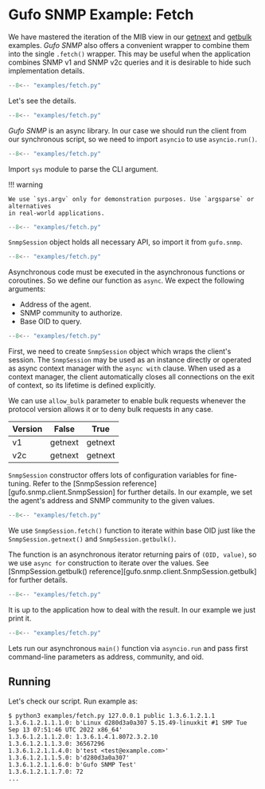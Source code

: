 # Gufo SNMP Example: Fetch

We have mastered the iteration of the MIB view
in our [getnext](getnext.md) and [getbulk](getbulk.md) examples.
*Gufo SNMP* also offers a convenient wrapper to combine
them into the single `.fetch()` wrapper. This may be useful
when the application combines SNMP v1 and SNMP v2c queries
and it is desirable to hide such implementation details.

``` py title="fetch.py" linenums="1"
--8<-- "examples/fetch.py"
```

Let's see the details.

``` py title="fetch.py" linenums="1" hl_lines="1"
--8<-- "examples/fetch.py"
```
*Gufo SNMP* is an async library. In our case
we should run the client from our synchronous script,
so we need to import `asyncio` to use `asyncio.run()`.

``` py title="fetch.py" linenums="1" hl_lines="2"
--8<-- "examples/fetch.py"
```
Import `sys` module to parse the CLI argument.

!!! warning

    We use `sys.argv` only for demonstration purposes. Use `argsparse` or alternatives
    in real-world applications.

``` py title="fetch.py" linenums="1" hl_lines="4"
--8<-- "examples/fetch.py"
```

`SnmpSession` object holds all necessary API, so import it from `gufo.snmp`.

``` py title="fetch.py" linenums="1" hl_lines="7"
--8<-- "examples/fetch.py"
```

Asynchronous code must be executed in the asynchronous functions or coroutines.
So we define our function as `async`. We expect the following arguments:

* Address of the agent.
* SNMP community to authorize.
* Base OID to query.

``` py title="fetch.py" linenums="1" hl_lines="8 9 10"
--8<-- "examples/fetch.py"
```

First, we need to create `SnmpSession` object which wraps the client's session.
The `SnmpSession` may be used as an instance directly or operated as async context manager
with the `async with` clause. When used as a context manager,
the client automatically closes all connections on the exit of context,
so its lifetime is defined explicitly.

We can use `allow_bulk` parameter to enable bulk requests whenever the protocol
version allows it or to deny bulk requests in any case.

| Version | False   | True    |
| ------- | ------- | ------- |
| v1      | getnext | getnext |
| v2c     | getnext | getnext |

`SnmpSession` constructor offers lots of configuration variables for fine-tuning. Refer to the 
[SnmpSession reference][gufo.snmp.client.SnmpSession]
for further details. In our example, we set the agent's address and SNMP community
to the given values.

``` py title="fetch.py" linenums="1" hl_lines="11"
--8<-- "examples/fetch.py"
```

We use `SnmpSession.fetch()` function to iterate within base OID just like the
`SnmpSession.getnext()` and `SnmpSession.getbulk()`.

The function is an asynchronous
iterator returning pairs of `(OID, value)`, so we use `async for` construction to iterate over the values.
See [SnmpSession.getbulk() reference][gufo.snmp.client.SnmpSession.getbulk]
for further details. 

``` py title="fetch.py" linenums="1" hl_lines="12"
--8<-- "examples/fetch.py"
```

It is up to the application how to deal with the result.
In our example we just print it.

``` py title="fetch.py" linenums="1" hl_lines="15"
--8<-- "examples/fetch.py"
```

Lets run our asynchronous `main()` function via `asyncio.run`
and pass first command-line parameters as address, community, and oid.

## Running

Let's check our script. Run example as:

```
$ python3 examples/fetch.py 127.0.0.1 public 1.3.6.1.2.1.1
1.3.6.1.2.1.1.1.0: b'Linux d280d3a0a307 5.15.49-linuxkit #1 SMP Tue Sep 13 07:51:46 UTC 2022 x86_64'
1.3.6.1.2.1.1.2.0: 1.3.6.1.4.1.8072.3.2.10
1.3.6.1.2.1.1.3.0: 36567296
1.3.6.1.2.1.1.4.0: b'test <test@example.com>'
1.3.6.1.2.1.1.5.0: b'd280d3a0a307'
1.3.6.1.2.1.1.6.0: b'Gufo SNMP Test'
1.3.6.1.2.1.1.7.0: 72
...
```

